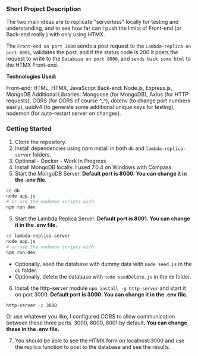 ### Short Project Description

The two main ideas are to replicate "serverless" locally for testing and understanding, and to see how far can I push the limits of Front-end (or Back-end really ) with only using HTMX.

The `Front-end on port 3000` sends a post request to the `Lambda-replica on port 8001`, validates the post, and if the status code is 200 it posts the request to write to the `Database on port 8000`, and `sends back some html` to the HTMX Front-end.

**Technologies Used:**

Front-end: HTML, HTMX, JavaScript
Back-end: Node.js, Express.js, MongoDB
Additional Libraries: Mongoose (for MongoDB), Axios (for HTTP requests), CORS (for CORS of course ^_^), dotenv (to change port numbers easily), uuidv4 (to generate some additional unique keys for testing), nodemon (for auto-restart server on changes).  

### Getting Started

1. Clone the repository.
2. Install dependencies using npm install in both `db` and `lambda-replica-server` folders.
2. Optional - Docker - Work In Progress
3. Install MongoDB locally. I used 7.0.4 on Windows with Compass.
4. Start the MongoDB Server. **Default port is 8000. You can change it in the .env file.**
```bash
cd db
node app.js
# or use the nodemon scripts with
npm run dev
```
5. Start the Lambda Replica Server. **Default port is 8001. You can change it in the .env file.**
```bash
cd lambda-replica-server
node app.js
# or use the nodemon scripts with
npm run dev
```
  - Optionally, seed the database with dummy data with `node seed.js` in the `db` folder.
  - Optionally, delete the database with `node seedDelete.js` in the `db` folder.

6. Install the http-server module `npm install -g http-server` and start it on port 3000.
**Default port is 3000. You can change it in the .env file.**
```bash
http-server -p 3000
```
Or use whatever you like, I configured CORS to allow communication between these three ports. 3000, 8000, 8001 by default.
**You can change these in the .env file.**

7. You should be able to see the HTMX form on localhost:3000 and use the replica function to post to the database and see the results.

